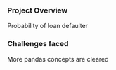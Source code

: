 ### Project Overview

 Probability of loan defaulter


### Challenges faced

 More pandas concepts are cleared


